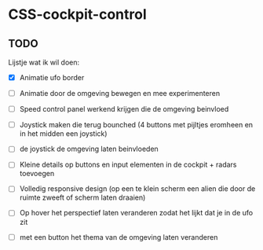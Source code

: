 # CSS-cockpit-control

## TODO

Lijstje wat ik wil doen:

- [x] Animatie ufo border

- [ ] Animatie door de omgeving bewegen en mee experimenteren
- [ ] Speed control panel werkend krijgen die de omgeving beinvloed
- [ ] Joystick maken die terug bounched (4 buttons met pijltjes eromheen en in het midden een joystick)
- [ ] de joystick de omgeving laten beinvloeden
- [ ] Kleine details op buttons en input elementen in de cockpit + radars toevoegen
- [ ] Volledig responsive design (op een te klein scherm een alien die door de ruimte zweeft of scherm laten draaien)
- [ ] Op hover het perspectief laten veranderen zodat het lijkt dat je in de ufo zit
- [ ] met een button het thema van de omgeving laten veranderen


